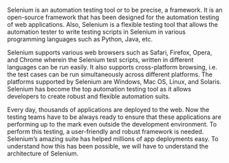 Selenium is an automation testing tool or to be precise, a framework. It is an open-source framework that has been designed for the automation testing of web applications. Also, Selenium is a flexible testing tool that allows the automation tester to write testing scripts in Selenium in various programming languages such as Python, Java, etc.

Selenium supports various web browsers such as Safari, Firefox, Opera, and Chrome wherein the Selenium test scripts, written in different languages can be run easily. It also supports cross-platform browsing, i.e. the test cases can be run simultaneously across different platforms. The platforms supported by Selenium are Windows, Mac OS, Linux, and Solaris. Selenium has become the top automation testing tool as it allows developers to create robust and flexible automation suits.

Every day, thousands of applications are deployed to the web. Now the testing teams have to be always ready to ensure that these applications are performing up to the mark even outside the development environment. To perform this testing, a user-friendly and robust framework is needed. Selenium’s amazing suite has helped millions of app deployments easy. To understand how this has been possible, we will have to understand the architecture of Selenium.
